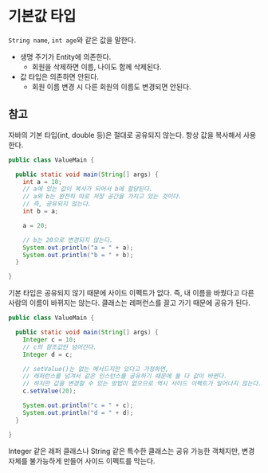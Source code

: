 # 기본값 타입

`String name`, `int age`와 같은 값을 말한다.

- 생명 주기가 Entity에 의존한다.
    - 회원을 삭제하면 이름, 나이도 함께 삭제된다.
- 값 타입은 의존하면 안된다.
    - 회원 이름 변경 시 다른 회원의 이름도 변경되면 안된다.
    
## 참고

자바의 기본 타입(int, double 등)은 절대로 공유되지 않는다. 항상 값을 복사해서 사용한다.

```java
public class ValueMain {

  public static void main(String[] args) {
    int a = 10;
    // a에 있는 값이 복사가 되어서 b에 할당된다.
    // a와 b는 완전히 따로 저장 공간을 가지고 있는 것이다.
    // 즉, 공유되지 않는다.
    int b = a;

    a = 20;

    // b는 20으로 변경되지 않는다.
    System.out.println("a = " + a);
    System.out.println("b = " + b);
  }

}
```

기본 타입은 공유되지 않기 때문에 사이드 이펙트가 없다. 즉, 내 이름을 바꿨다고 다른 사람의 이름이 바뀌지는 않는다. 클래스는 레퍼런스를 끌고 가기 때문에 공유가 된다.

```java
public class ValueMain {

  public static void main(String[] args) {
    Integer c = 10;
    // c의 참조값만 넘어간다.
    Integer d = c;

    // setValue()는 없는 메서드지만 있다고 가정하면,
    // 레퍼런스를 넘겨서 같은 인스턴스를 공유하기 때문에 둘 다 값이 바뀐다.
    // 하지만 값을 변경할 수 있는 방법이 없으므로 역시 사이드 이펙트가 일어나지 않는다.
    c.setValue(20);

    System.out.println("c = " + c);
    System.out.println("d = " + d);
  }

}
```

Integer 같은 래퍼 클래스나 String 같은 특수한 클래스는 공유 가능한 객체지만, 변경 자체를 불가능하게 만들어 사이드 이펙트를 막는다.
